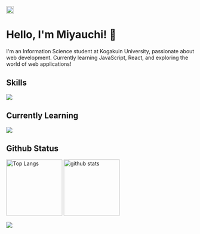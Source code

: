  <a href="https://github.com/Keichan15">
    <img height="20" src="https://komarev.com/ghpvc/?username=Kou-web06" />
  </a>

# Hello, I'm Miyauchi! 👋

I'm an Information Science student at Kogakuin University, passionate about web development. Currently learning JavaScript, React, and exploring the world of web applications!

  
  
## Skills
![](https://skillicons.dev/icons?i=html,css,js)


## Currently Learning
![](https://skillicons.dev/icons?i=typescript,python,react,nextjs)



## Github Status

<p align="left"> 
  <img alt="Top Langs" height="150px" src="https://github-readme-stats.vercel.app/api/top-langs/?username=Kou-web06&layout=compact&show_icons=true&theme=default" />
  <img alt="github stats" height="150px" src="https://github-readme-stats.vercel.app/api?username=Kou-web06&theme=default&show_icons=ture" />
</p>
  
  
<img src="https://github-profile-trophy.vercel.app/?username=Kou-web06&theme=juicyfresh&no-bg=true" />



